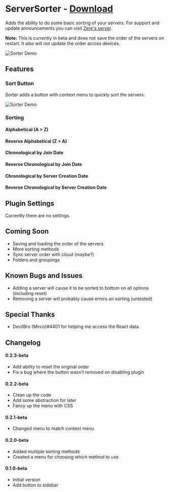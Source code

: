 # ServerSorter - [Download](https://raw.githubusercontent.com/rauenzi/BetterDiscordAddons/master/Plugins/ServerSorter/ServerSorter.plugin.js)

Adds the ability to do some basic sorting of your servers. For support and update announcements you can visit [Zere's server](http://discord.zackrauen.com/).

**Note:** This is currently in beta and does not save the order of the servers on restart. It also will not update the order across devices.

![Sorter Demo](https://thumbs.gfycat.com/KeenDisastrousBighornedsheep-size_restricted.gif)

## Features

### Sort Button
Sorter adds a button with context menu to quickly sort the servers.

![Sorter Demo](http://discord.zackrauen.com/ServerSorter/menu.png)

### Sorting

#### Alphabetical (A > Z)

#### Reverse Alphabetical (Z > A)

#### Chronological by Join Date

#### Reverse Chronological by Join Date

#### Chronological by Server Creation Date

#### Reverse Chronological by Server Creation Date

## Plugin Settings

Currently there are no settings. 

## Coming Soon
 - Saving and loading the order of the servers
 - More sorting methods
 - Sync server order with cloud (maybe?)
 - Folders and groupings

## Known Bugs and Issues
 - Adding a server will cause it to be sorted to bottom on all options (including reset)
 - Removing a server will probably cause errors on sorting (untested)

## Special Thanks
 - DevilBro (Mirco)#4401 for helping me access the React data.
 
## Changelog

#### 0.2.3-beta

 - Add ability to reset the original order
 - Fix a bug where the button wasn't removed on disabling plugin

#### 0.2.2-beta

 - Clean up the code
 - Add some abstraction for later
 - Fancy up the menu with CSS

#### 0.2.1-beta

 - Changed menu to match context menu

#### 0.2.0-beta

 - Added multiple sorting methods
 - Created a menu for choosing which method to use

#### 0.1.0-beta

 - Initial version
 - Add button to sidebar

